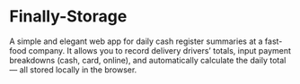 # Finally-Storage
A simple and elegant web app for daily cash register summaries at a fast-food company. It allows you to record delivery drivers’ totals, input payment breakdowns (cash, card, online), and automatically calculate the daily total — all stored locally in the browser.
